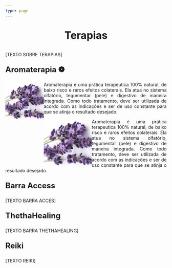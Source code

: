 ```yaml
---
type: page
---
```



<p style=" font-size:24pt; font-weight:bold; text-align:center "> Terapias </p> 


[TEXTO SOBRE TERAPIAS]

<p style=" font-size:18pt; font-weight:bold; "> Aromaterapia   &#10049;</p> 


<p style="text-align:justify"> 
<img align="left" width="120" height="120" src="https://raw.githubusercontent.com/CONEXAOSHANTY/conexaoshanty.github.io/master/imagens/imagem_lavanda.png"> Aromaterapia é uma prática terapeutica 100% natural, de baixo risco e raros efeitos colaterais. Ela atua no sistema olfatório, tegumentar (pele) e digestivo de maneira integrada. Como todo tratamento, deve ser utilizada de acordo com as indicações e ser de uso constante para que se atinja o resultado desejado.
</p>

<p style="text-align:justify"> <img src="https://raw.githubusercontent.com/CONEXAOSHANTY/conexaoshanty.github.io/master/imagens/imagem_lavanda.png" width="150" height="150" align="left">
Aromaterapia é uma prática terapeutica 100% natural, de baixo risco e raros efeitos colaterais. Ela atua no sistema olfatório, tegumentar (pele) e digestivo de maneira integrada. Como todo tratamento, deve ser utilizada de acordo com as indicações e ser de uso constante para que se atinja o resultado desejado.
</p>




<p style=" font-size:18pt; font-weight:bold;"> Barra Access </p> 

[TEXTO BARRA ACCES]

<p style=" font-size:18pt; font-weight:bold; "> ThethaHealing </p>

[TEXTO BARRA THETHAHEALING]

<p style=" font-size:18pt; font-weight:bold; ">  Reiki </p> 


[TEXTO REIKI]
